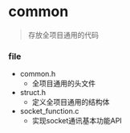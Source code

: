 # common
> 存放全项目通用的代码

### file
- common.h
  - 全项目通用的头文件
- struct.h
  - 定义全项目通用的结构体
- socket_function.c
  - 实现socket通讯基本功能API
